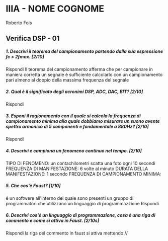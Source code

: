 # IIIA - NOME COGNOME
Roberto Fois
## Verifica DSP - 01

##### 1. Descrivi il teorema del campionamento partendo dalla sua espressione _fc > 2fmax_. [2/10]

Rispondi
Il teorema del campionamento afferma che per campionare in maniera corretta un segnale è sufficiente calcolarlo con un campionamento pari almeno al doppio della massima frequenza del segnale
##### 2. Qual è il significato degli acronimi _DSP_, _ADC_, _DAC_, _BIT_? [2/10]

Rispondi

##### 3. Esponi il ragionamento con il quale si calcola la frequenza di campionamento minima alla quale dobbiamo misurare un suono avente spettro armonico di 5 componenti e fondamentale a _880Hz_? [2/10]

Rispondi

##### 4. Descrivi e campiona un fenomeno continuo nel tempo. [2/10]

TIPO DI FENOMENO:
un contachilometri scatta una foto ogni 10 secondi 
FREQUENZA DI MANIFESTAZIONE:
6 volte al minuto
DURATA DELLA MANIFESTAZIONE:
1 secondo
FREQUENZA DI CAMPIONAMENTO MINIMA:

##### 5. Che cos'è _Faust_? [1/10]
é un softwere all'interno del quale sono presenti un gruppo di programmatori che utilizzano un linguaggio di programmazzione
Rispondi

##### 6. Descrivi cos'è un linguaggio di programmazione, cosa è una riga di commento e come si attiva in _Faust_. [2/10s]

Rispondi
la riga del commento in faust si attiva mettendo //
